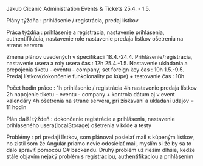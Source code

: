 Jakub Cicanič
Administration Events & Tickets 
25.4. - 1.5.

Plány týždňa :	prihlásenie / registrácia, predaj lístkov

Práca týždňa : 
	prihlásenie a registrácia, nastavenie prihlásenia, authentifikácia, nastavenie role
	nastavenie predaja lístkov
	ošetrenia na strane servera
	

Zmena plánov uvedených v špecifikácií
	18.4.-24.4.	Prihlásenie/registrácia, nastavenie usera a roly usera				čas : 12h
	25.4.-1.5.	Nastavenie ukladania a prepojenia tiketu - eventu - company, set foreign key  	čas : 10h
	1.5.-9.5.	Predaj lístkov(dokončenie funkcionality po kúpe) + testovanie			čas : 10h


Počet hodín práce : 
	1h prihlásenie / registrácia
	4h nastavenie predaja lístkov
	2h napojenie tiketu - eventu - company + kontrola dátum aj v event kalendáry
	4h ošetrenia na strane servera, pri získavaní a ukladaní údajov
= 11 hodín

Plán ďalší týždeň : dokončenie registrácie a prihlásenia, nastavenie prihlaseného usera(localStorage)
	ošetrenia v kóde a testy	


Problémy : pri predaji lístkov, som plánoval posielať mail s kúpeným lístkov, no zistil som že Angulár priamo nevie 
odosielať mail, myslím si že by sa to dalo spraviť pomocou C# backendu. Druhý problém už riešim dlhšie, kedže stále
objavím nejaký problém s registráciou, authentifikáciou a prihlásením